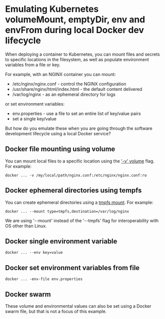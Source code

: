 # Emulating Kubernetes volumeMount, emptyDir, env and envFrom during local Docker dev lifecycle

When deploying a container to Kubernetes, you can mount files and secrets to specific locations in the filesystem, as well as populate environment variables from a file or key. 

For example, with an NGINX container you can mount:
* /etc/nginx/nginx.conf - control the NGINX configuration
* /usr/share/nginx/html/index.html - the default content delivered
* /var/log/nginx - as an ephemeral directory for logs

or set environment variables:
* env.properties - use a file to set an entire list of key/value pairs
* set a single key/value


But how do you emulate these when you are going through the software development lifecycle using a local Docker service?

## Docker file mounting using volume

You can mount local files to a specific location using the ['-v' volume](https://docs.docker.com/storage/volumes/) flag.  For example:

```
docker ... -v /my/local/path/nginx.conf:/etc/nginx/nginx.conf:ro
```

## Docker ephemeral directories using tempfs

You can create ephemeral directories using a [tmpfs mount](https://docs.docker.com/storage/tmpfs/). For example:

```
docker ... --mount type=tmpfs,destination=/var/log/nginx
```

We are using '--mount' instead of the '--tmpfs' flag for interoperability with OS other than Linux.

## Docker single environment variable

```
docker ... --env key=value
```

## Docker set environment variables from file

```
docker ... -env-file env.properties
```

## Docker swarm

These volume and environmental values can also be set using a Docker swarm file, but that is not a focus of this example.


